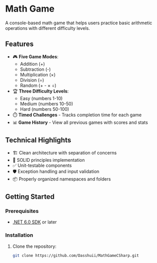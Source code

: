 # Math Game

A console-based math game that helps users practice basic arithmetic operations with different difficulty levels.

## Features

- 🎮 **Five Game Modes**:
  - Addition (+)
  - Subtraction (-)
  - Multiplication (×)
  - Division (÷)
  - Random (+ - × ÷)
- 🏆 **Three Difficulty Levels**:
  - Easy (numbers 1-10)
  - Medium (numbers 10-50)
  - Hard (numbers 50-100)
- ⏱️ **Timed Challenges** - Tracks completion time for each game
- 📊 **Game History** - View all previous games with scores and stats

## Technical Highlights

- 🏗️ Clean architecture with separation of concerns
- 📕 SOLID principles implementation
- ✅ Unit-testable components
- 🛡️ Exception handling and input validation
- 📦 Properly organized namespaces and folders

## Getting Started

### Prerequisites

- [.NET 6.0 SDK](https://dotnet.microsoft.com/download) or later

### Installation

1. Clone the repository:
   ```bash
   git clone https://github.com/Dasshuii/MathGameCSharp.git
